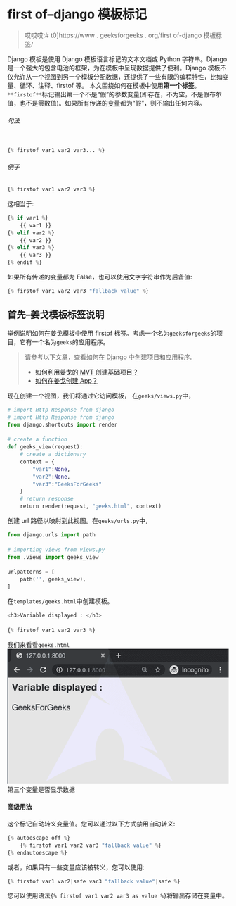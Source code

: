 # first of–django 模板标记

> 哎哎哎:# t0]https://www . geeksforgeeks . org/first of-django 模板标签/

Django 模板是使用 Django 模板语言标记的文本文档或 Python 字符串。Django 是一个强大的包含电池的框架，为在模板中呈现数据提供了便利。Django 模板不仅允许从一个视图到另一个模板分配数据，还提供了一些有限的编程特性，比如变量、循环、注释、firstof 等。
本文围绕如何在模板中使用**第一个标签**。`**firstof**`标记输出第一个不是“假”的参数变量(即存在，不为空，不是假布尔值，也不是零数值)。如果所有传递的变量都为“假”，则不输出任何内容。

###### 句法

```py

{% firstof var1 var2 var3... %}

```

###### 例子

```py
{% firstof var1 var2 var3 %}
```

这相当于:

```py
{% if var1 %}
    {{ var1 }}
{% elif var2 %}
    {{ var2 }}
{% elif var3 %}
    {{ var3 }}
{% endif %}
```

如果所有传递的变量都为 False，也可以使用文字字符串作为后备值:

```py
{% firstof var1 var2 var3 "fallback value" %}
```

## 首先–姜戈模板标签说明

举例说明如何在姜戈模板中使用 firstof 标签。考虑一个名为`geeksforgeeks`的项目，它有一个名为`geeks`的应用程序。

> 请参考以下文章，查看如何在 Django 中创建项目和应用程序。
> 
> *   [如何利用姜戈的 MVT 创建基础项目？](https://www.geeksforgeeks.org/how-to-create-a-basic-project-using-mvt-in-django/)
> *   [如何在姜戈创建 App？](https://www.geeksforgeeks.org/how-to-create-an-app-in-django/)

现在创建一个视图，我们将通过它访问模板，
在`geeks/views.py`中，

```py
# import Http Response from django
# import Http Response from django
from django.shortcuts import render

# create a function
def geeks_view(request):
    # create a dictionary
    context = {
        "var1":None,
        "var2":None,
        "var3":"GeeksForGeeks"
    }
    # return response
    return render(request, "geeks.html", context)
```

创建 url 路径以映射到此视图。在`geeks/urls.py`中，

```py
from django.urls import path

# importing views from views.py
from .views import geeks_view

urlpatterns = [
    path('', geeks_view),
]
```

在`templates/geeks.html`中创建模板。

```py
<h3>Variable displayed : </h3>

{% firstof var1 var2 var3 %}
```

我们来看看`geeks.html`
![firstof-Django-template-tags](img/aeeb23bfebdd99c7562aaeac85502122.png)第三个变量是否显示数据

#### 高级用法

这个标记自动转义变量值。您可以通过以下方式禁用自动转义:

```py
{% autoescape off %}
    {% firstof var1 var2 var3 "fallback value" %}
{% endautoescape %}
```

或者，如果只有一些变量应该被转义，您可以使用:

```py
{% firstof var1 var2|safe var3 "fallback value"|safe %}
```

您可以使用语法`{% firstof var1 var2 var3 as value %}`将输出存储在变量中。